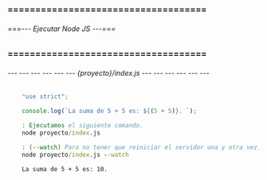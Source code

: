 ### ==================================== ###
###### ===--- Ejecutar Node JS ---=== ######
### ==================================== ###

<!-- Para esto creamos un archivo, por ejemplo uno llamado (program.js), dentro de el escribimos un codigo basico. -->

###### --- --- --- --- --- --- {proyecto}/index.js --- --- --- --- --- --- ######

```js
	"use strict";

	console.log(`La suma de 5 + 5 es: ${(5 + 5)}. `);
```

<!-- Ahora para ejercutarlo hacemos lo siguiente: 
	--- Abrimos el terminal y vamos a la ruta donde se encuentre nuestro archivo (JS). -->

```bat
	: Ejecutamos el siguiente comando.
	node proyecto/index.js

	: (--watch) Para no tener que reiniciar el servidor una y otra vez.
	node proyecto/index.js --watch
```

<!-- La salida en nuestra terminal sera la siguiente:  -->

```txt
	La suma de 5 + 5 es: 10.
```